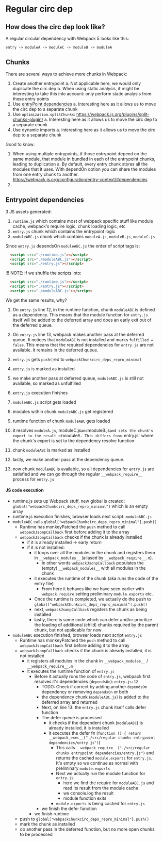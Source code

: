 # Regular circ dep

## How does the circ dep look like?

A regular circular dependency with Webpack 5 looks like this:

```
entry -> moduleA -> moduleC -> moduleB -> moduleA
```

## Chunks

There are several ways to achieve more chunks in Webpack:

1. Create another entrypoint
	a. Not applicable here, we would only duplicate the circ dep
	b. When using static analysis, it might be interesting to take this into account: only perform static analysis from these entry points
2. Use [entryPoint dependencies](https://webpack.js.org/configuration/entry-context/#dependencies)
	a. Interesting here as it allows us to move the circ dep to a separate chunk
3. Use `optimization.splitChunks`: https://webpack.js.org/plugins/split-chunks-plugin/ 
	a. Interesting here as it allows us to move the circ dep to a separate chunk
4. Use dynamic imports
	a. Interesting here as it allows us to move the circ dep to a separate chunk

Good to know:

1. When using multiple entrypoints, if those entrypoint depend on the same module, that module in bundled in each of the entrypoint chunks, leading to duplication
	a. By default, every entry chunk stores all the modules that it uses. With dependOn option you can share the modules from one entry chunk to another. https://webpack.js.org/configuration/entry-context/#dependencies 
2. 

## Entrypoint dependencies

3 JS assets generated:
1. `runtime.js` which contains most of webpack specific stuff like module cache, webpack's require logic, chunk loading logic, etc
2. `entry.js` chunk which contains the entrypoint logic
3. `moduleABC.js` chunk which contains `moduleA.js`, `moduleB.js`, `moduleC.js`

Since `entry.js` dependsOn `moduleABC.js` the order of script tags is:

```html
  <script src="./runtime.js"></script>
  <script src="./moduleABC.js"></script>
  <script src="./entry.js"></script>
```

!!! NOTE: if we shuffle the scripts into:

```html
  <script src="./runtime.js"></script>
  <script src="./entry.js"></script>
  <script src="./moduleABC.js"></script>
```

We get the same results, why?

1. On `entry.js` line 12, in the runtime function, chunk `moduleABC` is defined as a dependency.
This means that the module function for `entry.js` itself will be added to the deferred array and does an early exit out of the deferred queue.
2. On `entry.js` line 13, webpack makes another pass at the deferred queue. It notices that `moduleABC` is not installed and marks `fulfilled = false`. This means that the required dependencies for `entry.js` are not available. It remains in the deferred queue.
3. `entry.js` gets `push()`ed to `webpackChunkcirc_deps_repro_minimal`
4. `entry.js` is marked as installed
5. we make another pass at deferred queue, `moduleABC.js` is still not available, so marked as unfulfilled
6. `entry.js` execution finishes

7. `moduleABC.js` script gets loaded
8. modules within chunk `moduleABC.js` get registered
9. runtime function of chunk `moduleABC` gets loaded
10. it resolves `moduleA.js`, moduleC.js` and `moduleB.js` and sets the chunk's export to the result of `moduleA`. This differs from `entry.js` where the chunk's export is set to the dependency resolve function
11. chunk `moduleABC` is marked as installed
12. lastly, we make another pass at the dependency queue.
13. now chunk `moduleABC` is available, so all dependencies for `entry.js` are satisfied and we can go through the regular `__webpack_require__` process for `entry.js`



#### JS code execution

- runtime.js sets up Webpack stuff, new global is created: `global["webpackChunkcirc_deps_repro_minimal"]` which is an empty array
- runtime.js execution finishes, browser loads next script: `moduleABC.js`
- `moduleABC` calls `global["webpackChunkcirc_deps_repro_minimal"].push()`
	- Runtime has monkeyPatched the `push` method to call `webpackJsonpCallback` first before adding it to the array
	- `webpackJsonpCallback` checks if the chunk is already installed
		- if it is already installed -> early return
		- if it is not installed:
			- it loops over all the modules in the chunk and registers them in `__webpack_modules__` (aliased by `__webpack_require__.m`).
				- In other words `webpackJsonpCallback` populates the (empty) `__webpack_modules__` with all modules in the chunk
			- it executes the runtime of the chunk (aka runs the code of the entry file)
				- From here it behaves like we have seen earlier with `webpack.require` setting preliminary `module.exports` etc.
			- Once the runtime is completed, we actually do the push to `global["webpackChunkcirc_deps_repro_minimal"].push()`
			- next, `webpackJsonpCallback` registers the chunk as being installed
			- lastly, there is some code which can defer and/or prioritize the loading of additional (child) chunks required by the parent chunk, but not applicable for now
- `moduleABC` execution finished, browser loads next script `entry.js`
	- Runtime has monkeyPatched the `push` method to call `webpackJsonpCallback` first before adding it to the array
	- `webpackJsonpCallback` checks if the chunk is already installed, it is not installed
		- it registers all modules in the chunk in `__webpack_modules__` / `__webpack_require__.m`
		- it executes the runtime function of `entry.js`
			- Before it actually runs the code of `entry.js`, webpack first resolves it's dependencies (`dependsOn`): `entry.js:12`
				- TODO: Check if correct by adding another `dependsOn` dependency or removing `dependsOn` or both
				- the dependency chunk (`moduleABC.js`) is added to the deferred array and returned
				- Next, on line 13: the `entry.js` chunk itself calls defer function
				- The defer queue is processed
					- it checks if the dependent chunk (`moduleABC`) is already installed, it is installed
					- it executes the defer fn (`function () { return __webpack_exec__("./src/regular chunks entrypoint dependencies/entry.js")`)
						- This calls `__webpack_require__("./src/regular chunks entrypoint dependencies/entry.js")` and returns the cached `module.exports` for `entry.js`. It's empty so we continue as normal with preliminary `module.exports`
						- Next we actually run the module function for `entry.js`
							- here we find the require for `moduleABC.js` and read its result from the module cache
							- we console.log the result
							- module function exits
						- `module.exports` is being cached for `entry.js`
				- we finish the defer function
			- we finish runtime
	- push to `global["webpackChunkcirc_deps_repro_minimal"].push()`	
	- mark the chunk as installed
	- do another pass in the deferred function, but no more open chunks to be processed
